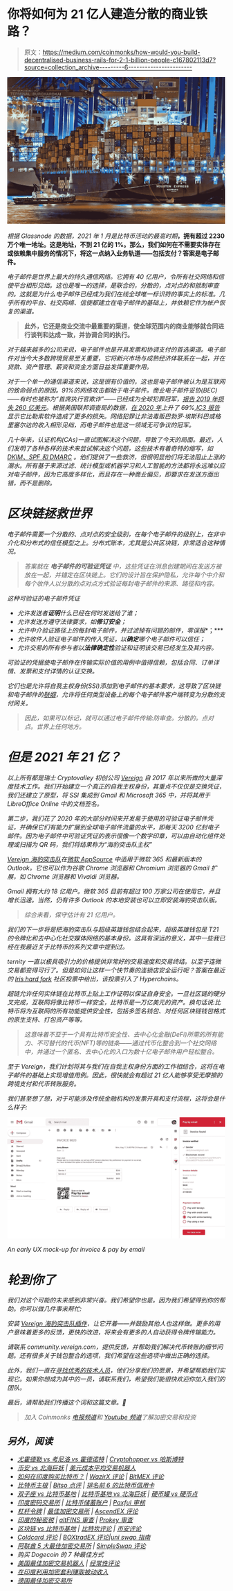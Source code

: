 # 你将如何为 21 亿人建造分散的商业铁路？

> 原文：<https://medium.com/coinmonks/how-would-you-build-decentralised-business-rails-for-2-1-billion-people-c167802113d7?source=collection_archive---------6----------------------->

![](img/a5ce703369f2a329e20982221493cbe5.png)

*根据 Glassnode 的数据，2021 年 1 月是比特币活动的最高时期*[](https://twitter.com/glassnode/status/1356182450934845440)**，拥有超过 2230 万个唯一地址。这是地址，不到 21 亿的 1%。那么，我们如何在不需要实体存在或依赖集中服务的情况下，将这一点纳入业务轨道——包括支付？答案是电子邮件。**

*电子邮件是世界上最大的持久通信网络。它拥有 40 亿用户，令所有社交网络和信使平台相形见绌。这也是唯一的选择，是联合的，分散的，点对点的和抵制审查的。这就是为什么电子邮件已经成为我们在线全球唯一标识符的事实上的标准。几乎所有的平台、社交网络、信使都建立在电子邮件的基础上，并依赖它作为帐户恢复的渠道。*

> **此外，它还是商业交流中最重要的渠道，使全球范围内的商业能够就合同进行谈判和达成一致，并协调合同的执行。**

*对于越来越多的公司来说，电子邮件也是开具发票和协调支付的首选渠道。电子邮件对当今大多数跨境贸易至关重要，它将新兴市场与成熟经济体联系在一起，并在贷款、资产管理、薪资和资金方面日益发挥重要作用。*

*对于一个单一的通信渠道来说，这是很有价值的，这也是电子邮件被认为是互联网的致命弱点的原因。91%的网络攻击都始于电子邮件。商业电子邮件妥协(BEC)——有时也被称为“首席执行官欺诈”——已经成为全球犯罪冠军，[报告 2019 年损失 260 亿美元](https://www.ic3.gov/Media/Y2019/PSA190910)。根据美国联邦调查局的数据，[在 2020 年](https://www.darkreading.com/attacks-breaches/fbi-business-email-compromise-cost-$18b-in-2020/d/d-id/1340452)上升了 69%,[IC3 报告](https://www.ic3.gov/Media/PDF/AnnualReport/2020_IC3Report.pdf)显示它比勒索软件造成了更多的损失。网络犯罪让非法毒贩巴勃罗·埃斯科巴或格里塞尔达的收入相形见绌，而电子邮件也是这一领域无可争议的冠军。*

*几十年来，认证机构(CAs)一直试图解决这个问题，导致了今天的局面。最近，人们发明了各种各样的技术来尝试解决这个问题，这些技术有着奇特的缩写，如 [DKIM、SPF 和 DMARC](https://www.csoonline.com/article/3254234/mastering-email-security-with-dmarc-spf-and-dkim.html) 。他们提供了一些救济，但很明显他们将无法阻止上涨的潮水。所有基于来源过滤、统计模型或机器学习和人工智能的方法都将永远难以应对电子邮件，因为它高度多样化，而且存在一种商业偏见，即要求在发送方面出错，而不是删除。*

# *区块链拯救世界*

*电子邮件需要一个分散的、点对点的安全级别，在每个电子邮件的级别上，在非中介化和分布式的信任模型之上。分布式账本，尤其是公共区块链，非常适合这种情况。*

> **答案就在* ***电子邮件的可验证凭证*** *中，这些凭证在消息创建期间在发送方被放在一起，并锚定在区块链上。它们的设计旨在保护隐私，允许每个中介和每个收件人以分散的点对点方式验证每封电子邮件的来源、路径和内容。**

*这种可验证的电子邮件凭证*

*   *允许发送者**证明**什么已经在何时发送给了谁；*
*   *允许发送方遵守法律要求，如**修订安全**；*
*   *允许中介验证路径上的每封电子邮件，并过滤掉有问题的邮件，零误报**；***
*   *允许收件人验证电子邮件的传入凭证，以**确定**哪个电子邮件可以信任；*
*   *允许交易的所有参与者以**法律确定性**验证和证明该交易已经发生及其内容。*

*可验证的凭据使电子邮件在传输实际价值的用例中值得信赖，包括合同、订单详情、发票和支付详情的认证交换。*

*它们也是允许将自我主权身份(SSI)添加到电子邮件的基本要求，这导致了区块链和电子邮件的[联姻](https://ggreve.medium.com/when-email-marries-the-blockchain-61e22b0917cc)，允许将任何类型设备上的每个电子邮件客户端转变为分散的支付网关。*

> *因此，如果可以标记，就可以通过电子邮件传输:防审查。分散的。点对点。世界上任何地方。*

# *但是 2021 年 21 亿？*

*以上所有都是瑞士 Cryptovalley 初创公司 [Vereign](https://vereign.com) 自 2017 年以来所做的大量深度技术工作。我们开始建立一个真正的自我主权身份，其重点不仅仅是交换凭证，我们还建立了原型，将 SSI 集成到 Gmail 和 Microsoft 365 中，并将其用于 LibreOffice Online 中的文档签名。*

*第二步，我们花了 2020 年的大部分时间来开发易于使用的可验证电子邮件凭证，并确保它们有能力扩展到全球电子邮件流量的水平，即每天 3200 亿封电子邮件。因为电子邮件中可验证凭证的表示很像一个数字印章，可以由自动化组件处理或扫描为 QR 码，我们将结果称为“海豹突击队主权”*

*[Vereign 海豹突击队](https://vereign.com/seal)在[微软 AppSource](https://appsource.microsoft.com/en-gb/product/office/WA200002457) 中适用于微软 365 和最新版本的 Outlook。它也可以作为谷歌 Chrome 浏览器和 Chromium 浏览器的 Gmail 扩展，如 Chrome 浏览器和 Vivaldi 浏览器。*

*Gmail 拥有大约 18 亿用户。微软 365 目前有超过 100 万家公司在使用它，并且增长迅速。当然，仍有许多 Outlook 的本地安装也可以立即安装海豹突击队版。*

> *综合来看，保守估计有 21 亿用户。*

*我们的下一步将是把海豹突击队与超级英雄钱包结合起来，超级英雄钱包是 T21 的令牌化和去中心化社交媒体网络的基本身份。这具有深远的意义，其中一些我已经在我最近关于比特币的系列文章中提到过。*

*ternity 一直以极具吸引力的价格提供非常好的交易速度和交易终结。以至于连微交易都变得可行了。但是如何让这样一个快节奏的连锁店安全运行呢？答案在最近的 [Iris hard fork](https://blog.aeternity.com/iris-hard-fork-receives-the-support-of-the-community-31228f1ebd82) 社区投票中给出，该投票引入了 Hyperchains。*

*超链允许任何实体链在比特币上贴上工作证明以保证自身安全。一旦社区链的硬分叉完成，互联网将像比特币一样安全，比特币是一万亿美元的资产。换句话说:比特币将为互联网的所有功能提供安全性，包括多签名钱包、对任何区块链钱包格式的原生支持、打包资产等等。*

> *这意味着不亚于一个具有比特币安全性、去中心化金融(DeFi)所需的所有能力、不可替代的代币(NFT)等的链条——通过代币化整合到一个社交网络中，并通过一个匿名、去中心化的入口为数十亿电子邮件用户轻松整合。*

*至于 Vereign，我们计划将其与我们在自我主权身份方面的工作相结合，这将在电子邮件的基础上实现增值用例。因此，很快就会有超过 21 亿人能够享受无摩擦的跨境支付和代币转账服务。*

*我们甚至想了想，对于可能涉及传统金融机构的发票开具和支付流程，这将会是什么样子:*

*![](img/0497d60904a04bfebde011f75a7d9d03.png)*

*An early UX mock-up for invoice & pay by email*

# *轮到你了*

*我们对这个可能的未来感到非常兴奋。我们希望你也是。因为我们希望得到你的帮助。你可以做几件事来帮忙:*

*安装 [Vereign 海豹突击队插件](https://vereign.com/seal/)，让它开着——并鼓励其他人也这样做。更多的用户意味着更多的反馈，更快的改进，将来会有更多的人自动获得令牌传输能力。*

*请联系 community.vereign.com，提供反馈，并帮助我们解决代币转账的细节问题。还有很多关于钱包整合的选项，我们希望在这些选项中做出正确的选择。*

*此外，我们一直在[寻找优秀的技术人员](https://www.vereign.com/category/careers/)，他们分享我们的愿景，并希望帮助我们实现它。如果你想成为其中的一员，请联系我们，希望我们能很快欢迎你加入我们的团队。*

*最后，请帮助我们传播这个词和这篇文章。🙏*

> *加入 Coinmonks [电报频道](https://t.me/coincodecap)和 [Youtube 频道](https://www.youtube.com/channel/UCbyDhTbOiKh2iUMKBi4-4Zg)了解加密交易和投资*

## *另外，阅读*

*   *[尤霍德勒 vs 考尼洛 vs 霍德诺特](/coinmonks/youhodler-vs-coinloan-vs-hodlnaut-b1050acde55a) | [Cryptohopper vs 哈斯博特](https://blog.coincodecap.com/cryptohopper-vs-haasbot)*
*   *[币安 vs 北海巨妖](https://blog.coincodecap.com/binance-vs-kraken) | [美元成本平均交易机器人](https://blog.coincodecap.com/pionex-dca-bot)*
*   *[如何在印度购买比特币？](/coinmonks/buy-bitcoin-in-india-feb50ddfef94) | [WazirX 评论](/coinmonks/wazirx-review-5c811b074f5b) | [BitMEX 评论](https://blog.coincodecap.com/bitmex-review)*
*   *[比特币主根](https://blog.coincodecap.com/bitcoin-taproot) | [Bitso 点评](https://blog.coincodecap.com/bitso-review) | [排名前 6 的比特币信用卡](/coinmonks/bitcoin-credit-card-bc8ab6f377c6)*
*   *[双子座 vs 比特币基地](https://blog.coincodecap.com/gemini-vs-coinbase) | [比特币基地 vs 北海巨妖](https://blog.coincodecap.com/kraken-vs-coinbase) | [硬币罐 vs 硬币点](https://blog.coincodecap.com/coinspot-vs-coinjar)*
*   *[印度密码交易所](/coinmonks/bitcoin-exchange-in-india-7f1fe79715c9) | [比特币储蓄账户](/coinmonks/bitcoin-savings-account-e65b13f92451) | [Paxful 审核](/coinmonks/paxful-review-4daf2354ab70)*
*   *[杠杆令牌](/coinmonks/leveraged-token-3f5257808b22) | [最佳加密交易所](/coinmonks/crypto-exchange-dd2f9d6f3769) | [AscendEX 评论](/coinmonks/ascendex-review-53e829cf75fa)*
*   *[印度的秘密税](https://blog.coincodecap.com/crypto-tax-india) | [altFINS 审查](https://blog.coincodecap.com/altfins-review) | [Prokey 审查](/coinmonks/prokey-review-26611173c13c)*
*   *[区块链 vs 比特币基地](https://blog.coincodecap.com/blockfi-vs-coinbase) | [比特坎评论](https://blog.coincodecap.com/bitkan-review) | [币安评论](/coinmonks/binance-review-ee10d3bf3b6e)*
*   *[Coldcard 评论](https://blog.coincodecap.com/coldcard-review) | [BOXtradEX 评论](https://blog.coincodecap.com/boxtradex-review)|[uni swap 指南](https://blog.coincodecap.com/uniswap)*
*   *[阿联酋 5 大最佳加密交易所](https://blog.coincodecap.com/best-crypto-exchanges-in-uae) | [SimpleSwap 评论](https://blog.coincodecap.com/simpleswap-review)*
*   *购买 Dogecoin 的 7 种最佳方式*
*   *[美国最佳加密交易机器人](https://blog.coincodecap.com/crypto-trading-bots-in-the-us) | [经常性评论](https://blog.coincodecap.com/changelly-review)*
*   *[在印度利用加密套利赚取被动收入](https://blog.coincodecap.com/crypto-arbitrage-in-india)*
*   *[德国最佳加密交易所](https://blog.coincodecap.com/crypto-exchanges-in-germany)*